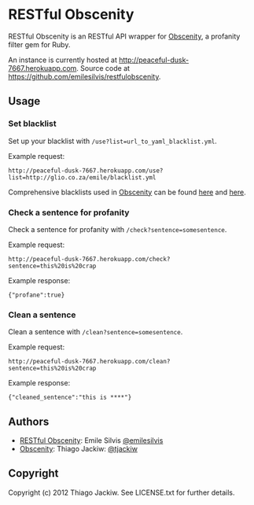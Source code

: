 # RESTful Obscenity

RESTful Obscenity is an RESTful API wrapper for [Obscenity](https://github.com/tjackiw/obscenity), a profanity filter gem for Ruby.

An instance is currently hosted at http://peaceful-dusk-7667.herokuapp.com. Source code at https://github.com/emilesilvis/restfulobscenity.

## Usage

### Set blacklist

Set up your blacklist with ```/use?list=url_to_yaml_blacklist.yml```.

Example request:

```
http://peaceful-dusk-7667.herokuapp.com/use?list=http://glio.co.za/emile/blacklist.yml
```

Comprehensive blacklists used in [Obscenity](https://github.com/tjackiw/obscenity) can be found [here](https://raw.github.com/tjackiw/obscenity/master/config/blacklist.yml) and [here](https://raw.github.com/tjackiw/obscenity/master/config/international.yml).

### Check a sentence for profanity
Check a sentence for profanity with ```/check?sentence=somesentence```.

Example request:

```
http://peaceful-dusk-7667.herokuapp.com/check?sentence=this%20is%20crap
```

Example response:

```
{"profane":true}
```

### Clean a sentence
Clean a sentence with ```/clean?sentence=somesentence```.

Example request:

```
http://peaceful-dusk-7667.herokuapp.com/clean?sentence=this%20is%20crap
```

Example response:

```
{"cleaned_sentence":"this is ****"}
```

## Authors

* [RESTful Obscenity](https://github.com/emilesilvis/restfulobscenity): Emile Silvis [@emilesilvis](http://twitter.com/emilesilvis)
* [Obscenity](https://github.com/tjackiw/obscenity): Thiago Jackiw: [@tjackiw](http://twitter.com/tjackiw)

## Copyright

Copyright (c) 2012 Thiago Jackiw. See LICENSE.txt for further details.